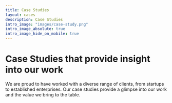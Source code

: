 ```yaml
---
title: Case Studies
layout: cases 
description: Case Studies
intro_image: "images/case-study.png"
intro_image_absolute: true
intro_image_hide_on_mobile: true
---
```


# Case Studies that provide insight into our work

We are proud to have worked with a diverse range of clients, from startups to established enterprises. Our case studies
provide a glimpse into our work and the value we bring to the table.

